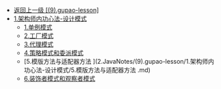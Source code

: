 - [返回上一级 [(9).gupao-lesson]](2.JavaNotes/(9).gupao-lesson/)
- [1.架构师内功心法-设计模式](2.JavaNotes/(9).gupao-lesson/1.架构师内功心法-设计模式/)
  - [1.单例模式](2.JavaNotes/(9).gupao-lesson/1.架构师内功心法-设计模式/1.单例模式.md)
  - [2.工厂模式](2.JavaNotes/(9).gupao-lesson/1.架构师内功心法-设计模式/2.工厂模式.md)
  - [3.代理模式](2.JavaNotes/(9).gupao-lesson/1.架构师内功心法-设计模式/3.代理模式.md)
  - [4.策略模式和委派模式](2.JavaNotes/(9).gupao-lesson/1.架构师内功心法-设计模式/4.策略模式和委派模式.md)
  - [5.模版方法与适配器方法 ](2.JavaNotes/(9).gupao-lesson/1.架构师内功心法-设计模式/5.模版方法与适配器方法 .md)
  - [6.装饰者模式和观察者模式](2.JavaNotes/(9).gupao-lesson/1.架构师内功心法-设计模式/6.装饰者模式和观察者模式.md)
